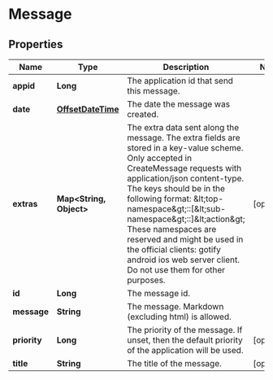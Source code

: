 # Message

## Properties
Name | Type | Description | Notes
------------ | ------------- | ------------- | -------------
**appid** | **Long** | The application id that send this message. | 
**date** | [**OffsetDateTime**](OffsetDateTime.md) | The date the message was created. | 
**extras** | **Map&lt;String, Object&gt;** | The extra data sent along the message.  The extra fields are stored in a key-value scheme. Only accepted in CreateMessage requests with application/json content-type.  The keys should be in the following format: &amp;lt;top-namespace&amp;gt;::[&amp;lt;sub-namespace&amp;gt;::]&amp;lt;action&amp;gt;  These namespaces are reserved and might be used in the official clients: gotify android ios web server client. Do not use them for other purposes. |  [optional]
**id** | **Long** | The message id. | 
**message** | **String** | The message. Markdown (excluding html) is allowed. | 
**priority** | **Long** | The priority of the message. If unset, then the default priority of the application will be used. |  [optional]
**title** | **String** | The title of the message. |  [optional]
